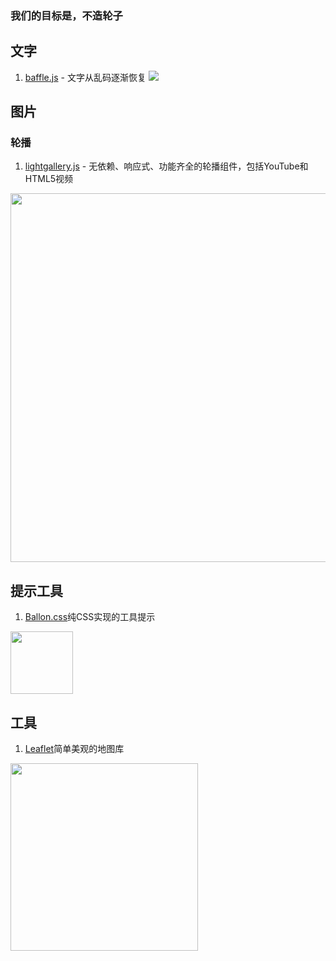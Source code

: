 ### 我们的目标是，不造轮子 ###
## 文字 ##
1. [baffle.js](https://camwiegert.github.io/baffle) - 文字从乱码逐渐恢复
![](http://obydp3y41.bkt.clouddn.com/Github/Collection/imgsbaffle.gif)
## 图片 ##
### 轮播 ###
1. [lightgallery.js](lightgallery.js) - 无依赖、响应式、功能齐全的轮播组件，包括YouTube和HTML5视频
<img src="http://obydp3y41.bkt.clouddn.com/Github/Collection/imgs/lightgallery.png" width="590">

## 提示工具 ##
1. [Ballon.css](http://kazzkiq.github.io/balloon.css/)纯CSS实现的工具提示
<img src="http://obydp3y41.bkt.clouddn.com/Github/Collection/imgs/Ballon.gif" width="100">

## 工具 ##
1. [Leaflet](http://leafletjs.com/)简单美观的地图库
<img src="http://leafletjs.com/docs/images/logo.png" width="300">